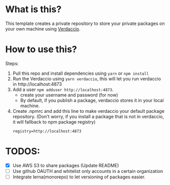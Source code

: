 
# What is this?

This template creates a private repository to store your private packages on your own machine using [Verdaccio](https://verdaccio.org/).

# How to use this?

Steps:
1. Pull this repo and install dependencies using `yarn` or `npm install`
2. Run the Verdaccio using `yarn verdaccio`, this will let you run verdaccio in http://localhost:4873
3. Add a user `npm adduser http://localhost:4873`.
    - create your username and password (for now)
    - By default, if you publish a package, verdaccio stores it in your local machine.
4. Create .npmrc and add this line to make verdaccio your default package repository. (Don't worry, if you install a package that is not in verdaccio, it will fallback to npm package registry)
    ```
    registry=http://localhost:4873
    ```
    

# TODOS:
- [x] Use AWS S3 to share packages (Update README)
- [ ] Use github OAUTH and whitelist only accounts in a certain organization
- [ ] Integrate lerna(monorepo) to let versioning of packages easier.
